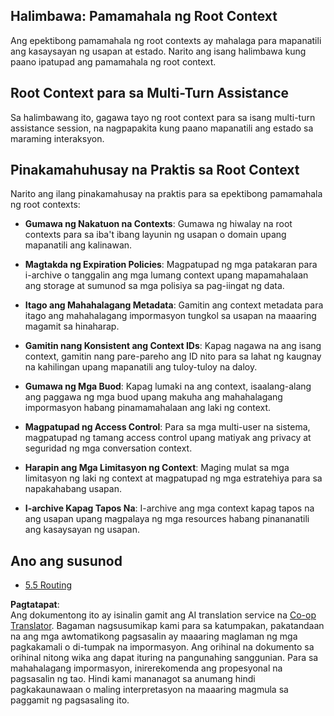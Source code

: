 <!--
CO_OP_TRANSLATOR_METADATA:
{
  "original_hash": "8311f46a35cf608c9780f39b62c9dc3f",
  "translation_date": "2025-06-13T00:42:33+00:00",
  "source_file": "05-AdvancedTopics/mcp-root-contexts/README.md",
  "language_code": "tl"
}
-->
## Halimbawa: Pamamahala ng Root Context

Ang epektibong pamamahala ng root contexts ay mahalaga para mapanatili ang kasaysayan ng usapan at estado. Narito ang isang halimbawa kung paano ipatupad ang pamamahala ng root context.

## Root Context para sa Multi-Turn Assistance

Sa halimbawang ito, gagawa tayo ng root context para sa isang multi-turn assistance session, na nagpapakita kung paano mapanatili ang estado sa maraming interaksyon.

## Pinakamahuhusay na Praktis sa Root Context

Narito ang ilang pinakamahusay na praktis para sa epektibong pamamahala ng root contexts:

- **Gumawa ng Nakatuon na Contexts**: Gumawa ng hiwalay na root contexts para sa iba't ibang layunin ng usapan o domain upang mapanatili ang kalinawan.

- **Magtakda ng Expiration Policies**: Magpatupad ng mga patakaran para i-archive o tanggalin ang mga lumang context upang mapamahalaan ang storage at sumunod sa mga polisiya sa pag-iingat ng data.

- **Itago ang Mahahalagang Metadata**: Gamitin ang context metadata para itago ang mahahalagang impormasyon tungkol sa usapan na maaaring magamit sa hinaharap.

- **Gamitin nang Konsistent ang Context IDs**: Kapag nagawa na ang isang context, gamitin nang pare-pareho ang ID nito para sa lahat ng kaugnay na kahilingan upang mapanatili ang tuloy-tuloy na daloy.

- **Gumawa ng Mga Buod**: Kapag lumaki na ang context, isaalang-alang ang paggawa ng mga buod upang makuha ang mahahalagang impormasyon habang pinamamahalaan ang laki ng context.

- **Magpatupad ng Access Control**: Para sa mga multi-user na sistema, magpatupad ng tamang access control upang matiyak ang privacy at seguridad ng mga conversation context.

- **Harapin ang Mga Limitasyon ng Context**: Maging mulat sa mga limitasyon ng laki ng context at magpatupad ng mga estratehiya para sa napakahabang usapan.

- **I-archive Kapag Tapos Na**: I-archive ang mga context kapag tapos na ang usapan upang magpalaya ng mga resources habang pinananatili ang kasaysayan ng usapan.

## Ano ang susunod

- [5.5 Routing](../mcp-routing/README.md)

**Pagtatapat**:  
Ang dokumentong ito ay isinalin gamit ang AI translation service na [Co-op Translator](https://github.com/Azure/co-op-translator). Bagaman nagsusumikap kami para sa katumpakan, pakatandaan na ang mga awtomatikong pagsasalin ay maaaring maglaman ng mga pagkakamali o di-tumpak na impormasyon. Ang orihinal na dokumento sa orihinal nitong wika ang dapat ituring na pangunahing sanggunian. Para sa mahahalagang impormasyon, inirerekomenda ang propesyonal na pagsasalin ng tao. Hindi kami mananagot sa anumang hindi pagkakaunawaan o maling interpretasyon na maaaring magmula sa paggamit ng pagsasaling ito.